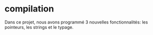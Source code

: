 # compilation
Dans ce projet, nous avons programmé 3 nouvelles fonctionnalités: les pointeurs, les strings et le typage.
